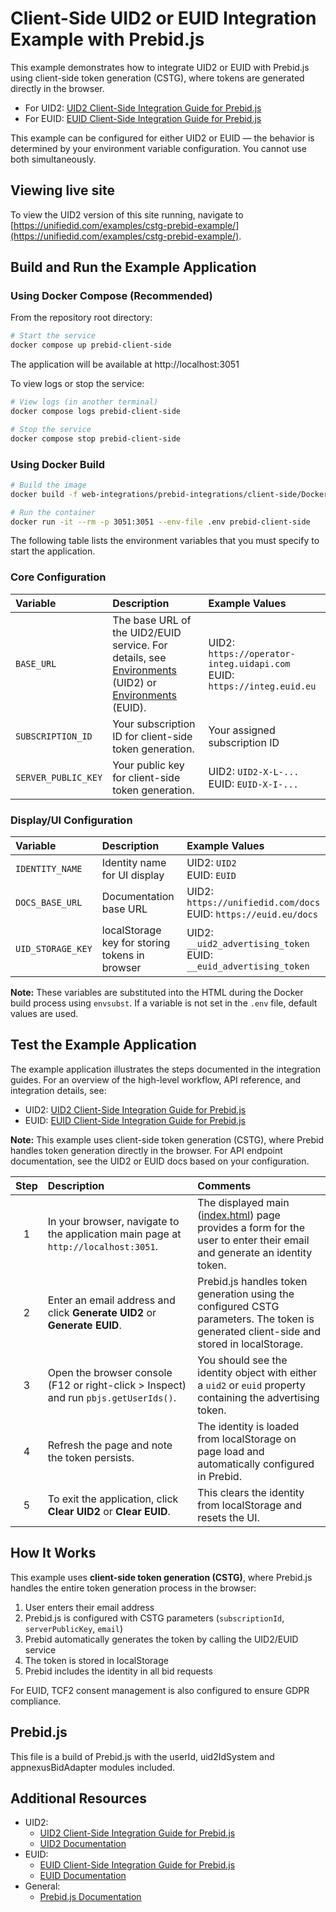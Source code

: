 # Client-Side UID2 or EUID Integration Example with Prebid.js

This example demonstrates how to integrate UID2 or EUID with Prebid.js using client-side token generation (CSTG), where tokens are generated directly in the browser.

- For UID2: [UID2 Client-Side Integration Guide for Prebid.js](https://unifiedid.com/docs/guides/integration-prebid-client-side)
- For EUID: [EUID Client-Side Integration Guide for Prebid.js](https://euid.eu/docs/guides/integration-prebid-client-side)

This example can be configured for either UID2 or EUID — the behavior is determined by your environment variable configuration. You cannot use both simultaneously.

## Viewing live site

To view the UID2 version of this site running, navigate to [https://unifiedid.com/examples/cstg-prebid-example/](https://unifiedid.com/examples/cstg-prebid-example/).

## Build and Run the Example Application

### Using Docker Compose (Recommended)

From the repository root directory:

```bash
# Start the service
docker compose up prebid-client-side
```

The application will be available at http://localhost:3051

To view logs or stop the service:

```bash
# View logs (in another terminal)
docker compose logs prebid-client-side

# Stop the service
docker compose stop prebid-client-side
```

### Using Docker Build

```bash
# Build the image
docker build -f web-integrations/prebid-integrations/client-side/Dockerfile -t prebid-client-side .

# Run the container
docker run -it --rm -p 3051:3051 --env-file .env prebid-client-side
```

The following table lists the environment variables that you must specify to start the application.

### Core Configuration

| Variable | Description | Example Values |
|:---------|:------------|:---------------|
| `BASE_URL` | The base URL of the UID2/EUID service. For details, see [Environments](https://unifiedid.com/docs/getting-started/gs-environments) (UID2) or [Environments](https://euid.eu/docs/getting-started/gs-environments) (EUID). | UID2: `https://operator-integ.uidapi.com`<br/>EUID: `https://integ.euid.eu` |
| `SUBSCRIPTION_ID` | Your subscription ID for client-side token generation. | Your assigned subscription ID |
| `SERVER_PUBLIC_KEY` | Your public key for client-side token generation. | UID2: `UID2-X-L-...`<br/>EUID: `EUID-X-I-...` |

### Display/UI Configuration

| Variable | Description | Example Values |
|:---------|:------------|:---------------|
| `IDENTITY_NAME` | Identity name for UI display | UID2: `UID2`<br/>EUID: `EUID` |
| `DOCS_BASE_URL` | Documentation base URL | UID2: `https://unifiedid.com/docs`<br/>EUID: `https://euid.eu/docs` |
| `UID_STORAGE_KEY` | localStorage key for storing tokens in browser | UID2: `__uid2_advertising_token`<br/>EUID: `__euid_advertising_token` |

**Note:** These variables are substituted into the HTML during the Docker build process using `envsubst`. If a variable is not set in the `.env` file, default values are used.

## Test the Example Application

The example application illustrates the steps documented in the integration guides. For an overview of the high-level workflow, API reference, and integration details, see:
- UID2: [UID2 Client-Side Integration Guide for Prebid.js](https://unifiedid.com/docs/guides/integration-prebid-client-side)
- EUID: [EUID Client-Side Integration Guide for Prebid.js](https://euid.eu/docs/guides/integration-prebid-client-side)

**Note:** This example uses client-side token generation (CSTG), where Prebid handles token generation directly in the browser. For API endpoint documentation, see the UID2 or EUID docs based on your configuration.

| Step | Description | Comments |
| :--: | :---------- | :------- |
| 1 | In your browser, navigate to the application main page at `http://localhost:3051`. | The displayed main ([index.html](index.html)) page provides a form for the user to enter their email and generate an identity token. |
| 2 | Enter an email address and click **Generate UID2** or **Generate EUID**. | Prebid.js handles token generation using the configured CSTG parameters. The token is generated client-side and stored in localStorage. |
| 3 | Open the browser console (F12 or right-click > Inspect) and run `pbjs.getUserIds()`. | You should see the identity object with either a `uid2` or `euid` property containing the advertising token. |
| 4 | Refresh the page and note the token persists. | The identity is loaded from localStorage on page load and automatically configured in Prebid. |
| 5 | To exit the application, click **Clear UID2** or **Clear EUID**. | This clears the identity from localStorage and resets the UI. |

## How It Works

This example uses **client-side token generation (CSTG)**, where Prebid.js handles the entire token generation process in the browser:

1. User enters their email address
2. Prebid.js is configured with CSTG parameters (`subscriptionId`, `serverPublicKey`, `email`)
3. Prebid automatically generates the token by calling the UID2/EUID service
4. The token is stored in localStorage
5. Prebid includes the identity in all bid requests

For EUID, TCF2 consent management is also configured to ensure GDPR compliance.

## Prebid.js

This file is a build of Prebid.js with the userId, uid2IdSystem and appnexusBidAdapter modules included.

## Additional Resources

- UID2:
  - [UID2 Client-Side Integration Guide for Prebid.js](https://unifiedid.com/docs/guides/integration-prebid-client-side)
  - [UID2 Documentation](https://unifiedid.com/docs)
- EUID:
  - [EUID Client-Side Integration Guide for Prebid.js](https://euid.eu/docs/guides/integration-prebid-client-side)
  - [EUID Documentation](https://euid.eu/docs)
- General:
  - [Prebid.js Documentation](https://docs.prebid.org/)